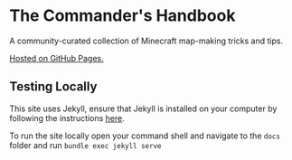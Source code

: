 # The Commander's Handbook
A community-curated collection of Minecraft map-making tricks and tips.

[Hosted on GitHub Pages.](https://minecraftcommands.github.io/commanders-handbook)

## Testing Locally
This site uses Jekyll, ensure that Jekyll is installed on your computer by following the instructions [here](https://jekyllrb.com/docs/installation/). 

To run the site locally open your command shell and navigate to the `docs` folder and run `bundle exec jekyll serve`